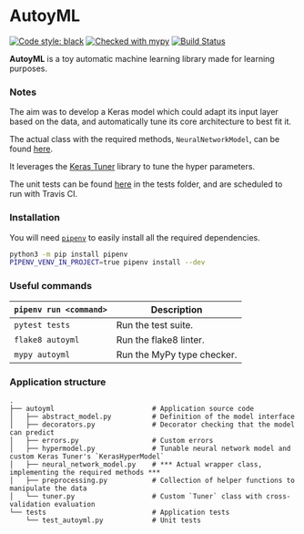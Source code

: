 # AutoyML

[![Code style: black](https://img.shields.io/badge/code%20style-black-000000.svg)](https://github.com/psf/black)
[![Checked with mypy](http://www.mypy-lang.org/static/mypy_badge.svg)](http://mypy-lang.org/)
[![Build Status](https://travis-ci.com/prouhard/autoyml.svg?branch=master)](https://travis-ci.com/prouhard/autoyml)

**AutoyML** is a toy automatic machine learning library made for learning purposes.

### Notes

The aim was to develop a Keras model which could adapt its input layer based on the data, and automatically tune its core architecture to best fit it.

The actual class with the required methods, `NeuralNetworkModel`, can be found [here](autoyml/neural_network_model.py).

It leverages the [Keras Tuner](https://keras-team.github.io/keras-tuner/) library to tune the hyper parameters.

The unit tests can be found [here](tests/test_autoyml.py) in the tests folder, and are scheduled to run with Travis CI.

### Installation

You will need [`pipenv`](https://github.com/pypa/pipenv) to easily install all the required dependencies.

```bash
python3 -m pip install pipenv
PIPENV_VENV_IN_PROJECT=true pipenv install --dev
```

### Useful commands

| `pipenv run <command>` | Description                |
| ---------------------- | -------------------------- |
| `pytest tests`         | Run the test suite.        |
| `flake8 autoyml`       | Run the flake8 linter.     |
| `mypy autoyml`         | Run the MyPy type checker. |

### Application structure

```
.
├── autoyml                        # Application source code
│   ├── abstract_model.py          # Definition of the model interface
│   ├── decorators.py              # Decorator checking that the model can predict
│   ├── errors.py                  # Custom errors
│   ├── hypermodel.py              # Tunable neural network model and custom Keras Tuner's `KerasHyperModel`
│   ├── neural_network_model.py    # *** Actual wrapper class, implementing the required methods ***
│   ├── preprocessing.py           # Collection of helper functions to manipulate the data
│   └── tuner.py                   # Custom `Tuner` class with cross-validation evaluation
└── tests                          # Application tests
    └── test_autoyml.py            # Unit tests

```
